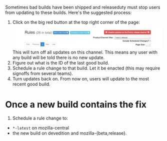 Sometimes bad builds have been shipped and releaseduty must stop users from updating to these builds. Here's the suggested process:

1. Click on the big red button at the top right corner of the page:
![scheduled change without signoffs](/docs/balrog/big_red_button.png?raw=true)
This will turn off all updates on this channel. This means any user with any build will be told there is no new update.
1. Figure out what is the ID of the last good build.
1. Schedule a rule change to that build. Let it be enacted (this may require signoffs from several teams).
1. Turn updates back on. From now on, users will update to the most recent good build.

# Once a new build contains the fix

1. Schedule a rule change to:
 * `*-latest` on mozilla-central
 * the new build on devedition and mozilla-{beta,release}.
